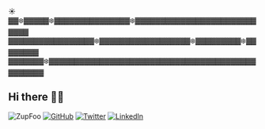 
☀️▓▓❄️▓▓▓▓▓❄️▓▓▓▓▓▓▓▓▓▓▓▓▓▓▓❄️▓▓▓▓▓▓▓▓▓▓▓▓▓▓▓▓▓▓▓▓▓▓▓▓▓▓▓▓  
▓▓▓▓▓▓▓▓▓▓▓▓▓▓▓▓▓❄️▓▓▓▓▓▓▓▓▓▓▓▓▓▓▓▓▓▓❄️▓▓▓▓▓▓▓▓▓❄️▓▓▓▓▓▓▓▓  
▓▓▓▓▓▓▓❄️▓▓▓▓▓▓▓▓▓▓▓▓▓▓▓▓▓▓▓▓▓▓▓▓▓▓▓▓▓▓▓▓▓▓▓▓▓▓▓▓▓▓▓▓▓▓▓▓  
## Hi there 👋🥶

<img src="https://img.shields.io/static/v1?label=Zup&message=Foo&color=brightgreen&style=flat" alt="ZupFoo">
<a href="https://github.com/jorgeuos"><img src="https://img.shields.io/github/followers/jorgeuos.svg?label=GitHub&style=social" alt="GitHub"></a>
<a href="https://twitter.com/jorgeuos1"><img src="https://img.shields.io/twitter/url?label=jorgeuos1&logoColor=brightgreen&style=social&url=https%3A%2F%2Ftwitter.com%2Fjorgeuos1" alt="Twitter"></a>
<a href="https://www.linkedin.com/in/jorgeuos/"><img src="https://img.shields.io/badge/LinkedIn--_.svg?label=jorgeuos&logoColor=brightgreen&style=flat&logo=linkedin" alt="LinkedIn"></a>


<!--
**jorgeuos/jorgeuos** is a ✨ _special_ ✨ repository because its `README.md` (this file) appears on your GitHub profile.

Here are some ideas to get you started:

- 🔭 I’m currently working on ...
- 🌱 I’m currently learning ...
- 👯 I’m looking to collaborate on ...
- 🤔 I’m looking for help with ...
- 💬 Ask me about ...
- 📫 How to reach me: ...
- 😄 Pronouns: ...
- ⚡ Fun fact: ...
-->
